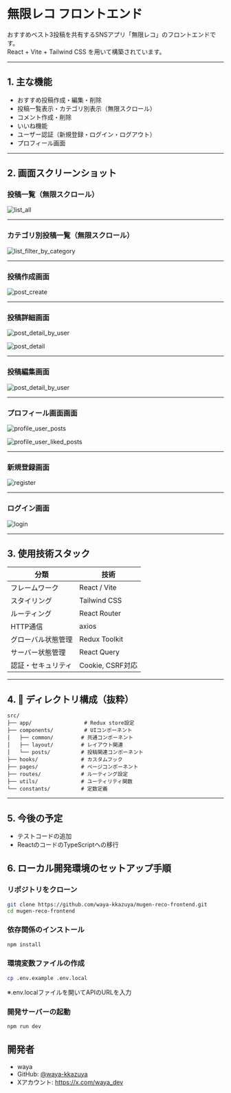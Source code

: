 # 無限レコ フロントエンド

おすすめベスト3投稿を共有するSNSアプリ「無限レコ」のフロントエンドです。  
React + Vite + Tailwind CSS を用いて構築されています。

---

## 1. 主な機能

- おすすめ投稿作成・編集・削除
- 投稿一覧表示・カテゴリ別表示（無限スクロール）
- コメント作成・削除
- いいね機能
- ユーザー認証（新規登録・ログイン・ログアウト）
- プロフィール画面

---

## 2. 画面スクリーンショット

### 投稿一覧（無限スクロール）

![list_all](./public/images/list_all.png)

---

### カテゴリ別投稿一覧（無限スクロール）

![list_filter_by_category](./public/images/list_filter_by_category.png)

---

### 投稿作成画面

![post_create](./public/images/post_create.png)

---

### 投稿詳細画面

![post_detail_by_user](./public/images/post_detail_by_user.png)

![post_detail](./public/images/post_detail.png)

---

### 投稿編集画面

![post_detail_by_user](./public/images/post_edit.png)

---

### プロフィール画面画面

![profile_user_posts](./public/images/profile_user_posts.png)

![profile_user_liked_posts](./public/images/profile_user_liked_posts.png)

---

### 新規登録画面

![register](./public/images/register.png)

---

### ログイン画面

![login](./public/images/login.png)

---



## 3. 使用技術スタック

| 分類 | 技術 |
|------|------|
| フレームワーク | React / Vite |
| スタイリング | Tailwind CSS |
| ルーティング | React Router |
| HTTP通信 | axios |
| グローバル状態管理 | Redux Toolkit |
| サーバー状態管理 | React Query |
| 認証・セキュリティ | Cookie, CSRF対応 |

---

## 4. 📁 ディレクトリ構成（抜粋）

```
src/
├── app/                 # Redux store設定
├── components/          # UIコンポーネント
│   ├── common/         # 共通コンポーネント
│   ├── layout/         # レイアウト関連
│   └── posts/          # 投稿関連コンポーネント
├── hooks/              # カスタムフック
├── pages/              # ページコンポーネント
├── routes/             # ルーティング設定
├── utils/              # ユーティリティ関数
└── constants/          # 定数定義
```

---

## 5. 今後の予定
- テストコードの追加
- ReactのコードのTypeScriptへの移行

## 6. ローカル開発環境のセットアップ手順

### リポジトリをクローン

```bash
git clone https://github.com/waya-kkazuya/mugen-reco-frontend.git
cd mugen-reco-frontend
```

### 依存関係のインストール

```bash
npm install
```

### 環境変数ファイルの作成

```bash
cp .env.example .env.local
```

※.env.localファイルを開いてAPIのURLを入力

### 開発サーバーの起動

```bash
npm run dev
```

## 開発者
- waya
- GitHub: [@waya-kkazuya](https://github.com/waya-kkazuya)
- Xアカウント: https://x.com/waya_dev

